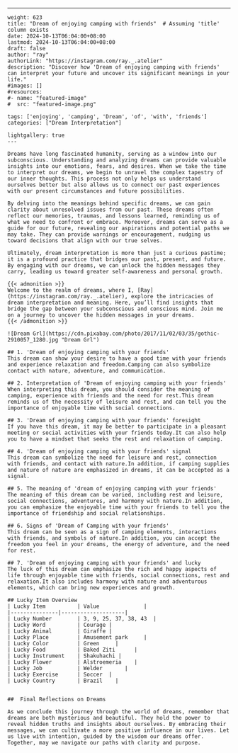 ---
    weight: 623
    title: "Dream of enjoying camping with friends"  # Assuming 'title' column exists
    date: 2024-10-13T06:04:00+08:00
    lastmod: 2024-10-13T06:04:00+08:00
    draft: false
    author: "ray"
    authorLink: "https://instagram.com/ray._.atelier"
    description: "Discover how 'Dream of enjoying camping with friends' can interpret your future and uncover its significant meanings in your life."
    #images: []
    #resources:
    #- name: "featured-image"
    #  src: "featured-image.png"
    
    tags: ['enjoying', 'camping', 'Dream', 'of', 'with', 'friends']
    categories: ["Dream Interpretation"]
    
    lightgallery: true
    ---
    
    Dreams have long fascinated humanity, serving as a window into our subconscious. Understanding and analyzing dreams can provide valuable insights into our emotions, fears, and desires. When we take the time to interpret our dreams, we begin to unravel the complex tapestry of our inner thoughts. This process not only helps us understand ourselves better but also allows us to connect our past experiences with our present circumstances and future possibilities.
    
    By delving into the meanings behind specific dreams, we can gain clarity about unresolved issues from our past. These dreams often reflect our memories, traumas, and lessons learned, reminding us of what we need to confront or embrace. Moreover, dreams can serve as a guide for our future, revealing our aspirations and potential paths we may take. They can provide warnings or encouragement, nudging us toward decisions that align with our true selves.
    
    Ultimately, dream interpretation is more than just a curious pastime; it is a profound practice that bridges our past, present, and future. By engaging with our dreams, we can unlock the hidden messages they carry, leading us toward greater self-awareness and personal growth.
    
    {{< admonition >}}
    Welcome to the realm of dreams, where I, [Ray](https://instagram.com/ray._.atelier), explore the intricacies of dream interpretation and meaning. Here, you’ll find insights that bridge the gap between your subconscious and conscious mind. Join me on a journey to uncover the hidden messages in your dreams.
    {{< /admonition >}}
    
    ![Dream Grl](https://cdn.pixabay.com/photo/2017/11/02/03/35/gothic-2910057_1280.jpg "Dream Grl")
    
    ## 1. 'Dream of enjoying camping with your friends'
    This dream can show your desire to have a good time with your friends and experience relaxation and freedom.Camping can also symbolize contact with nature, adventure, and communication.
    
    ## 2. Interpretation of 'Dream of enjoying camping with your friends'
    When interpreting this dream, you should consider the meaning of camping, experience with friends and the need for rest.This dream reminds us of the necessity of leisure and rest, and can tell you the importance of enjoyable time with social connections.
    
    ## 3. 'Dream of enjoying camping with your friends' foresight
    If you have this dream, it may be better to participate in a pleasant meeting or social activities with your friends today.It can also help you to have a mindset that seeks the rest and relaxation of camping.
    
    ## 4. 'Dream of enjoying camping with your friends' signal
    This dream can symbolize the need for leisure and rest, connection with friends, and contact with nature.In addition, if camping supplies and nature of nature are emphasized in dreams, it can be accepted as a signal.
    
    ## 5. The meaning of 'dream of enjoying camping with your friends'
    The meaning of this dream can be varied, including rest and leisure, social connections, adventures, and harmony with nature.In addition, you can emphasize the enjoyable time with your friends to tell you the importance of friendship and social relationships.
    
    ## 6. Signs of 'Dream of Camping with your friends'
    This dream can be seen as a sign of camping elements, interactions with friends, and symbols of nature.In addition, you can accept the freedom you feel in your dreams, the energy of adventure, and the need for rest.
    
    ## 7. 'Dream of enjoying camping with your friends' and lucky
    The luck of this dream can emphasize the rich and happy aspects of life through enjoyable time with friends, social connections, rest and relaxation.It also includes harmony with nature and adventurous elements, which can bring new experiences and growth.
    
    ## Lucky Item Overview
    | Lucky Item          | Value              |
    |---------------|--------------------|
    | Lucky Number        | 3, 9, 25, 37, 38, 43  |
    | Lucky Word          | Courage |
    | Lucky Animal        | Giraffe |
    | Lucky Place         | Amusement park     |
    | Lucky Color         | Green     |
    | Lucky Food          | Baked Ziti      |
    | Lucky Instrument    | Shakuhachi |
    | Lucky Flower        | Alstroemeria    |
    | Lucky Job           | Welder       |
    | Lucky Exercise      | Soccer  |
    | Lucky Country       | Brazil    |
    
    
    ##  Final Reflections on Dreams
    
    As we conclude this journey through the world of dreams, remember that dreams are both mysterious and beautiful. They hold the power to reveal hidden truths and insights about ourselves. By embracing their messages, we can cultivate a more positive influence in our lives. Let us live with intention, guided by the wisdom our dreams offer. Together, may we navigate our paths with clarity and purpose.
    